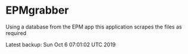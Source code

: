 # EPMgrabber
Using a database from the EPM app this application scrapes the files as required


Latest backup: Sun Oct 6 07:01:02 UTC 2019
